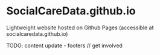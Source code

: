 # SocialCareData.github.io
Lightweight website hosted on Github Pages (accessible at socialcaredata.github.io)


TODO: content update - footers // get involved